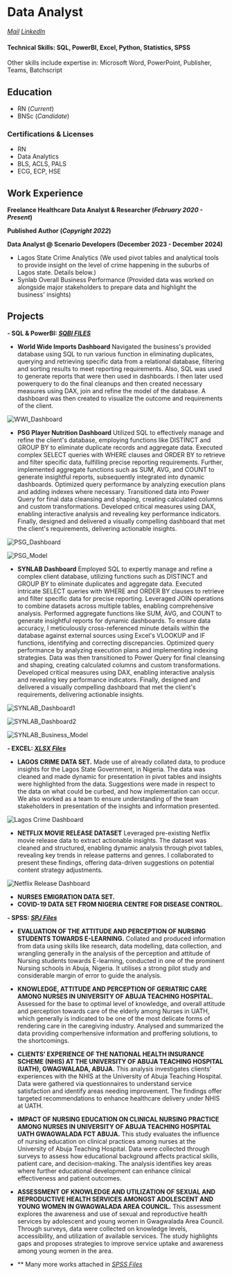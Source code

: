# Data Analyst
_[Mail](mailto:seysho97@gmail.com)_     _[LinkedIn](www.linkedin.com/in/seyi-shokera-1b49921a8)_

#### Technical Skills: SQL, PowerBI, Excel, Python, Statistics, SPSS
Other skills include expertise in: Microsoft Word, PowerPoint, Publisher, Teams, Batchscript

## Education 
- RN (_Current_)
- BNSc (_Candidate_)

### Certifications & Licenses
- RN
- Data Analytics
- BLS, ACLS, PALS
- ECG, ECP, HSE

## Work Experience
**Freelance Healthcare Data Analyst & Researcher (_February 2020 - Present_)**

**Published Author (_Copyright 2022_)**

**Data Analyst @ Scenario Developers (December 2023 - December 2024)**
- Lagos State Crime Analytics (We used pivot tables and analytical tools to provide insight on the level of crime happening in the suburbs of Lagos state. Details below.)
- Synlab Overall Business Performance (Provided data was worked on alongside major stakeholders to prepare data and highlight the business' insights)

## Projects
**- SQL & PowerBI: _[SQBI FILES](https://tinyurl.com/yzuz4xda)_**
  - **World Wide Imports Dashboard**
    Navigated the business's provided database using SQL to run various function in eliminating duplicates, querying and retrieving specific data from a relational database, filtering and sorting results to meet reporting requirements. Also, SQL was used to generate reports that were then used in dashboards. I then later used powerquery to do the final cleanups and then created necessary measures using DAX, join and refine the model of the database. A dashboard was then created to visualize the outcome and requirements of the client.

![WWI_Dashboard](/assets/WWI_Dashboard.jpeg)
  
 - **PSG Player Nutrition Dashboard**
    Utilized SQL to effectively manage and refine the client's database, employing functions like DISTINCT and GROUP BY to eliminate duplicate records and aggregate data. Executed complex SELECT queries with WHERE clauses and ORDER BY to retrieve and filter specific data, fulfilling precise reporting requirements. Further, implemented aggregate functions such as SUM, AVG, and COUNT to generate insightful reports, subsequently integrated into dynamic dashboards. Optimized query performance by analyzing execution plans and adding indexes where necessary. Transitioned data into Power Query for final data cleansing and shaping, creating calculated columns and custom transformations. Developed critical measures using DAX, enabling interactive analysis and revealing key performance indicators. Finally, designed and delivered a visually compelling dashboard that met the client's requirements, delivering actionable insights.

 ![PSG_Dashboard](/assets/PSG_Player_Nutrition_Data.jpeg)
 
 ![PSG_Model](/assets/Player_Nutrition_Model.jpeg)

   - **SYNLAB Dashboard**
    Employed SQL to expertly manage and refine a complex client database, utilizing functions such as DISTINCT and GROUP BY to eliminate duplicates and aggregate data. Executed intricate SELECT queries with WHERE and ORDER BY clauses to retrieve and filter specific data for precise reporting. Leveraged JOIN operations to combine datasets across multiple tables, enabling comprehensive analysis. Performed aggregate functions like SUM, AVG, and COUNT to generate insightful reports for dynamic dashboards. To ensure data accuracy, I meticulously cross-referenced minute details within the database against external sources using Excel's VLOOKUP and IF functions, identifying and correcting discrepancies. Optimized query performance by analyzing execution plans and implementing indexing strategies. Data was then transitioned to Power Query for final cleansing and shaping, creating calculated columns and custom transformations. Developed critical measures using DAX, enabling interactive analysis and revealing key performance indicators. Finally, designed and delivered a visually compelling dashboard that met the client's requirements, delivering actionable insights.

![SYNLAB_Dashboard1](/assets/SYNLAB_Overall_Business_Data1.jpeg)

![SYNLAB_Dashboard2](/assets/SYNLAB_Overall_Business_Data2.jpeg)

![SYNLAB_Business_Model](/assets/SYNLAB_Business_Model.jpeg)

**- EXCEL: _[XLSX Files](https://tinyurl.com/4hmzhkj7)_**
  - **LAGOS CRIME DATA SET.** 
    Made use of already collated data, to produce insights for the Lagos State Government, in Nigeria. The data was cleaned and made dynamic for presentation in pivot tables and insights were highlighted from the data. Suggestions were made in respect to the data on what could be curbed, and how implementation can occur. We also worked as a team to ensure understanding of the team stakeholders in presentation of the insights and information presented.
    
![Lagos Crime Dashboard](/assets/Lagos_Crime.jpeg)

  - **NETFLIX MOVIE RELEASE DATASET**
    Leveraged pre-existing Netflix movie release data to extract actionable insights. The dataset was cleaned and structured, enabling dynamic analysis through pivot tables, revealing key trends in release patterns and genres. I collaborated to present these findings, offering data-driven suggestions on potential content strategy adjustments.
    
![Netflix Release Dashboard](/assets/Netflix_Release.jpeg)

  - **NURSES EMIGRATION DATA SET.**
  - **COVID-19 DATA SET FROM NIGERIA CENTRE FOR DISEASE CONTROL.**

**- SPSS: _[SPJ Files](https://tinyurl.com/59psffac)_**
  - **EVALUATION OF THE ATTITUDE AND PERCEPTION OF NURSING STUDENTS TOWARDS E-LEARNING.**
    Collated and produced information from data using skills like research, data modelling, data collection, and wrangling generally in the analysis of the perception and attitude of Nursing students towards E-learning, conducted in one of the prominent Nursing schools in Abuja, Nigeria. It utilises a strong pilot study and considerable margin of error to guide the analysis.
  
  - **KNOWLEDGE, ATTITUDE AND PERCEPTION OF GERIATRIC CARE AMONG NURSES IN UNIVERSITY OF ABUJA TEACHING HOSPITAL.**
    Assessed for the base to optimal level of knowledge, and overall attitude and perception towards care of the elderly among Nurses in UATH, which generally is indicated to be one of the most delicate forms of rendering care in the caregiving industry. Analysed and summarized the data providing comperhensive information and proffering solutions, to the shortcomings.
    
  - **CLIENTS’ EXPERIENCE OF THE NATIONAL HEALTH INSURANCE SCHEME (NHIS) AT THE UNIVERSITY OF ABUJA TEACHING HOSPITAL (UATH), GWAGWALADA, ABUJA.**
    This analysis investigates clients’ experiences with the NHIS at the University of Abuja Teaching Hospital. Data were gathered via questionnaires to understand service satisfaction and identify areas needing improvement. The findings offer targeted recommendations to enhance healthcare delivery under NHIS at UATH.
    
  - **IMPACT OF NURSING EDUCATION ON CLINICAL NURSING PRACTICE AMONG NURSES IN UNIVERSITY OF ABUJA TEACHING HOSPITAL UATH GWAGWALADA FCT ABUJA.**
    This study evaluates the influence of nursing education on clinical practices among nurses at the University of Abuja Teaching Hospital. Data were collected through surveys to assess how educational background affects practical skills, patient care, and decision-making. The analysis identifies key areas where further educational development can enhance clinical effectiveness and patient outcomes.
  
  - **ASSESSMENT OF KNOWLEDGE AND UTILIZATION OF SEXUAL AND REPRODUCTIVE HEALTH SERVICES AMONGST ADOLESCENT AND YOUNG WOMEN IN GWAGWALADA AREA COUNCIL.**
     This assessment explores the awareness and use of sexual and reproductive health services by adolescent and young women in Gwagwalada Area Council. Through surveys, data were collected on knowledge levels, accessibility, and utilization of available services. The study highlights gaps and proposes strategies to improve service uptake and awareness among young women in the area.

- ** Many more works attached in _[SPSS Files](https://tinyurl.com/59psffac)_

